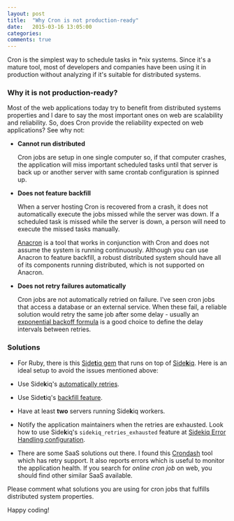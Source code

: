 ```yaml
---
layout: post
title:  "Why Cron is not production-ready"
date:   2015-03-16 13:05:00
categories:
comments: true
---
```

Cron is the simplest way to schedule tasks in \*nix systems. Since it's a
mature tool, most of developers and companies have been using it in production
without analyzing if it's suitable for distributed systems.

### Why it is not production-ready?

Most of the web applications today try to benefit from distributed systems
properties and I dare to say the most important ones on web are scalability and
reliability. So, does Cron provide the reliability expected on web applications?
See why not:

*    **Cannot run distributed**

     Cron jobs are setup in one single computer so, if that computer crashes, the
application will miss important scheduled tasks until that server is back up or
another server with same crontab configuration is spinned up.

*    **Does not feature backfill**

     When a server hosting Cron is recovered from a crash, it does not
automatically execute the jobs missed while the server was down. If a scheduled task is missed
while the server is down, a person will need to execute the missed tasks manually.

     [Anacron](http://en.wikipedia.org/wiki/Anacron) is a tool that works in conjunction
with Cron and does not assume the system is running continuously. Although you
can use Anacron to feature backfill, a robust distributed system should have all of
its components running distributed, which is not supported on Anacron.

*    **Does not retry failures automatically**

     Cron jobs are not automatically retried on failure. I've seen cron jobs that
access a database or an external service. When these fail, a reliable solution
would retry the same job after some delay - usually an [exponential backoff formula](http://en.wikipedia.org/wiki/Exponential_backoff) is a good choice to define the delay intervals between retries.

### Solutions

*    For Ruby, there is this [Side<strong>t</strong>iq gem](https://github.com/tobiassvn/sidetiq)
that runs on top of [Side<strong>k</strong>iq](https://github.com/mperham/sidekiq).
Here is an ideal setup to avoid the issues mentioned above:

  * Use Side<strong>k</strong>iq's [automatically retries](https://github.com/mperham/sidekiq/wiki/Advanced-Options#workers).

  * Use Side<strong>t</strong>iq's [backfill feature](https://github.com/tobiassvn/sidetiq/wiki/Backfills).

  * Have at least **two** servers running Side<strong>k</strong>iq workers.

  * Notify the application maintainers when the retries are exhausted. Look how
to use Side<strong>k</strong>iq's `sidekiq_retries_exhausted` feature at
[Sidekiq Error Handling configuration](https://github.com/mperham/sidekiq/wiki/Error-Handling#configuration).

*    There are some SaaS solutions out there. I found this [Crondash](https://crondash.com)
tool which has retry support. It also reports errors which is useful to monitor the application
health. If you search for *online cron job* on web, you should find other similar SaaS available.

Please comment what solutions you are using for cron jobs that fulfills
distributed system properties.

Happy coding!

